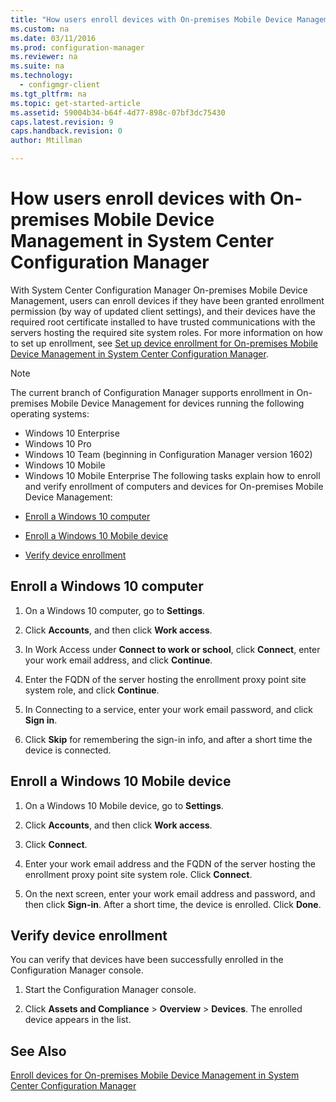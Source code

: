 ```yaml
---
title: "How users enroll devices with On-premises Mobile Device Management in System Center Configuration Manager"
ms.custom: na
ms.date: 03/11/2016
ms.prod: configuration-manager
ms.reviewer: na
ms.suite: na
ms.technology: 
  - configmgr-client
ms.tgt_pltfrm: na
ms.topic: get-started-article
ms.assetid: 59004b34-b64f-4d77-898c-07bf3dc75430
caps.latest.revision: 9
caps.handback.revision: 0
author: Mtillman

---
```

# How users enroll devices with On-premises Mobile Device Management in System Center Configuration Manager
With System Center Configuration Manager On\-premises Mobile Device Management, users can enroll devices if they have been granted enrollment permission (by way of updated client settings), and their devices have the required root certificate installed to have trusted communications with the servers hosting the required site system roles. For more information on how to set up enrollment, see [Set up device enrollment for On-premises Mobile Device Management in System Center Configuration Manager](../../mdm/get-started/set-up-device-enrollment-for-on-premises-mobile-device-management.md).  
  
 > [!NOTE]  
>  The current branch of Configuration Manager supports enrollment in On-premises Mobile Device Management for devices running the following operating systems:  
>   
>  -   Windows 10 Enterprise  
> -   Windows 10 Pro  
> -   Windows 10 Team \(beginning in Configuration Manager version 1602\)  
> -   Windows 10 Mobile  
> -   Windows 10 Mobile Enterprise The following tasks explain how to enroll and verify enrollment of computers and devices for On\-premises Mobile Device Management:  
  
-   [Enroll a Windows 10 computer](#bkmk_enrollDesk)  
  
-   [Enroll a Windows 10 Mobile device](#bkmk_enrollMob)  
  
-   [Verify device enrollment](#bkmk_verify)  
  
##  <a name="bkmk_enrollDesk"></a> Enroll a Windows 10 computer  
  
1.  On a Windows 10 computer, go to **Settings**.  
  
2.  Click **Accounts**, and then click **Work access**.  
  
3.  In Work Access under **Connect to work or school**, click **Connect**, enter your work email address, and click **Continue**.  
  
4.  Enter the FQDN of the server hosting the enrollment proxy point site system role, and click **Continue**.  
  
5.  In Connecting to a service, enter your work email password, and click **Sign in**.  
  
6.  Click **Skip** for remembering the sign-in info, and after a short time the device is connected.  
  
##  <a name="bkmk_enrollMob"></a> Enroll a Windows 10 Mobile device  
  
1.  On a Windows 10 Mobile device, go to **Settings**.  
  
2.  Click **Accounts**, and then click **Work access**.  
  
3.  Click **Connect**.  
  
4.  Enter your work email address and the FQDN of the server hosting the enrollment proxy point site system role. Click **Connect**.  
  
5.  On the next screen, enter your work email address and password, and then click **Sign-in**. After a short time,  the device is enrolled. Click **Done**.  
  
##  <a name="bkmk_verify"></a> Verify device enrollment  
 You can verify that devices have been successfully enrolled in the Configuration Manager console.  
  
1.  Start the Configuration Manager console.  
  
2.  Click **Assets and Compliance** > **Overview** > **Devices**. The enrolled device appears in the list.  
  
## See Also  
 [Enroll devices for On-premises Mobile Device Management in System Center Configuration Manager](../../mdm/deploy-use/enroll-devices-for-on-premises-mobile-device-management.md)

